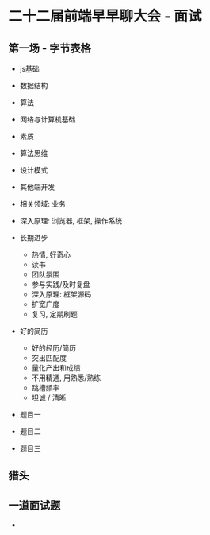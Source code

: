 # 二十二届前端早早聊大会 - 面试

## 第一场 - 字节表格

* js基础
* 数据结构
* 算法
* 网络与计算机基础
* 素质

* 算法思维
* 设计模式
* 其他端开发
* 相关领域: 业务
* 深入原理: 浏览器, 框架, 操作系统

* 长期进步
  * 热情, 好奇心
  * 读书
  * 团队氛围
  * 参与实践/及时复盘
  * 深入原理: 框架源码
  * 扩宽广度
  * 复习, 定期刷题

* 好的简历
  * 好的经历/简历
  * 突出匹配度
  * 量化产出和成绩
  * 不用精通, 用熟悉/熟练
  * 跳槽频率
  * 坦诚 / 清晰

* 题目一
* 题目二
* 题目三

## 猎头

## 一道面试题

* 